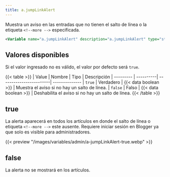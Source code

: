```yaml
---
title: a.jumpLinkAlert
---
```


Muestra un aviso en las entradas que no tienen el salto de línea o la etiqueta `<!--more -->` especificada.

```xml
<Variable name="a.jumpLinkAlert" description="a.jumpLinkAlert" type="string" value="false"/>
```

## Valores disponibles

Si el valor ingresado no es válido, el valor por defecto será `true`.

{{< table >}}
| Value     | Nombre    | Tipo                    | Descripción
| --------- | ----------| ------------------------| --------------
| `true`    | Verdadero | {{< data boolean >}}    | Muestra el aviso si no hay un salto de línea.
| `false`   | Falso     | {{< data boolean >}}    | Deshabilita el aviso si no hay un salto de línea.
{{< /table >}}


## true

La alerta aparecerá en todos los artículos en donde el salto de línea o etiqueta `<!--more -->` este ausente. Requiere iniciar sesión en Blogger ya que solo es visible para administradores.

{{< preview "/images/variables/admin/a-jumpLinkAlert-true.webp" >}}

## false

La alerta no se mostrará en los artículos.

